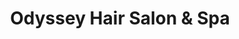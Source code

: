 ---
title: "Odyssey Hair Salon & Spa"
url: /hamilton/odyssey-hair-salon-and-spa/
shop: hairdresser
---